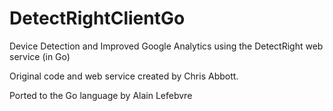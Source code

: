 DetectRightClientGo
===================

Device Detection and Improved Google Analytics using the DetectRight web service (in Go)

Original code and web service created by Chris Abbott.

Ported to the Go language by Alain Lefebvre
